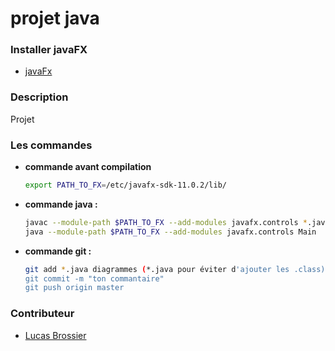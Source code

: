 # projet java

### Installer javaFX
* [javaFx](https://openjfx.io/)

### Description
Projet

### Les commandes
* __commande avant compilation__
	```bash
	export PATH_TO_FX=/etc/javafx-sdk-11.0.2/lib/
	``` 

* __commande java :__
	```bash
	javac --module-path $PATH_TO_FX --add-modules javafx.controls *.java
	java --module-path $PATH_TO_FX --add-modules javafx.controls Main
	```

* __commande git :__
	```bash
	git add *.java diagrammes (*.java pour éviter d'ajouter les .class)
	git commit -m "ton commantaire"
	git push origin master
	```

### Contributeur
* [Lucas Brossier](https://github.com/brolucas)